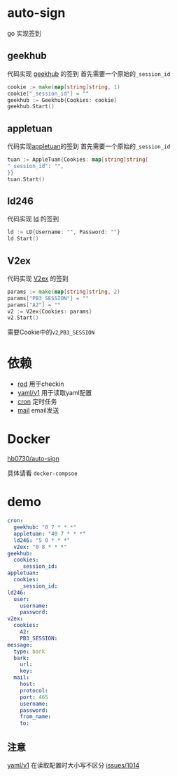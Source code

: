# auto-sign
go 实现签到

## geekhub 

代码实现 [geekhub](https://geekhub.com) 的签到
首先需要一个原始的`_session_id`

```go
cookie := make(map[string]string, 1)
cookie["_session_id"] = ""
geekhub := Geekhub{Cookies: cookie}
geekhub.Start()
```


## appletuan 

代码实现[appletuan](https://appletuan.com)的签到
首先需要一个原始的`_session_id`

```go
tuan := AppleTuan{Cookies: map[string]string{
"_session_id": "",
}}
tuan.Start()
```

## ld246

代码实现 [ld](https://ld246.com) 的签到

```go
ld := LD{Username: "", Password: ""}
ld.Start()
```
## V2ex

代码实现 [V2ex](https://V2ex.com) 的签到

```go
params := make(map[string]string, 2)
params["PB3_SESSION"] = ""
params["A2"] = ""
v2 := V2ex{Cookies: params}
v2.Start()
```

需要Cookie中的`v2`,`PB3_SESSION`

# 依赖
* [rod](https://github.com/go-rod/rod) 用于checkin
* [yaml/v1](github.com/spf13/viper)  用于读取yaml配置
* [cron](https://github.com/robfig/cron) 定时任务
* [mail](https://github.com/xhit/go-simple-mail) email发送

# Docker 
[hb0730/auto-sign](https://hub.docker.com/r/hb0730/auto-sign)

具体请看 `docker-compsoe`

# demo 
```yaml
cron:
  geekhub: "0 7 * * *"
  appletuan: "40 7 * * *"
  ld246: "5 0 * * *"
  v2ex: "0 8 * * *"
geekhub:
  cookies:
    _session_id:
appletuan:
  cookies:
    _session_id:
ld246:
  user:
    username:
    password:
v2ex:
  cookies:
    A2:
    PB3_SESSION:
message:
  type: bark
  bark:
    url:
    key:
  mail:
    host:
    protocol:
    port: 465
    username:
    password:
    from_name:
    to:
```

## **注意**

[yaml/v1](github.com/spf13/viper) 在读取配置时大小写不区分 [issues/1014](https://github.com/spf13/viper/issues/1014)